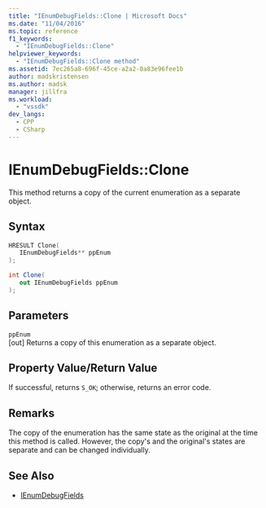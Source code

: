 ```yaml
---
title: "IEnumDebugFields::Clone | Microsoft Docs"
ms.date: "11/04/2016"
ms.topic: reference
f1_keywords:
  - "IEnumDebugFields::Clone"
helpviewer_keywords:
  - "IEnumDebugFields::Clone method"
ms.assetid: 7ec265a8-696f-45ce-a2a2-0a83e96fee1b
author: madskristensen
ms.author: madsk
manager: jillfra
ms.workload:
  - "vssdk"
dev_langs:
  - CPP
  - CSharp
---
```

# IEnumDebugFields::Clone
This method returns a copy of the current enumeration as a separate object.

## Syntax

```cpp
HRESULT Clone(
   IEnumDebugFields** ppEnum
);
```

```csharp
int Clone(
   out IEnumDebugFields ppEnum
);
```

## Parameters
`ppEnum`\
[out] Returns a copy of this enumeration as a separate object.

## Property Value/Return Value
 If successful, returns `S_OK`; otherwise, returns an error code.

## Remarks
 The copy of the enumeration has the same state as the original at the time this method is called. However, the copy's and the original's states are separate and can be changed individually.

## See Also
- [IEnumDebugFields](../../../extensibility/debugger/reference/ienumdebugfields.md)